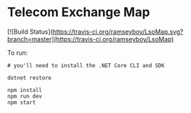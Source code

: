 # Telecom Exchange Map

[![Build Status](https://travis-ci.org/ramseyboy/LsoMap.svg?branch=master](https://travis-ci.org/ramseyboy/LsoMap)

To run:
```
# you'll need to install the .NET Core CLI and SDK

dotnet restore

npm install
npm run dev
npm start
```
